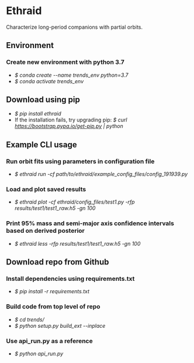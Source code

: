 
# Ethraid

Characterize long-period companions with partial orbits.

## Environment
### Create new environment with python 3.7
- *\$ conda create --name trends_env python=3.7*
- *\$ conda activate trends_env*

## Download using pip
- *\$ pip install ethraid*
- If the installation fails, try upgrading pip: *\$ curl https://bootstrap.pypa.io/get-pip.py | python*

## Example CLI usage
### Run orbit fits using parameters in configuration file
- *\$ ethraid run -cf path/to/ethraid/example_config_files/config_191939.py*
### Load and plot saved results
- *\$ ethraid plot -cf ethraid/config_files/test1.py -rfp results/test1/test1_raw.h5 -gn 100*
### Print 95\% mass and semi-major axis confidence intervals based on derived posterior
- *\$ ethraid less -rfp results/test1/test1_raw.h5 -gn 100*

## Download repo from Github
### Install dependencies using requirements.txt 
- *\$ pip install -r requirements.txt*

### Build code from top level of repo
- *\$ cd trends/*
- *\$ python setup.py build_ext --inplace*

### Use api_run.py as a reference
- *\$ python api_run.py*
